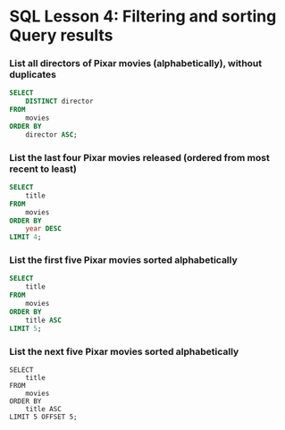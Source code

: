 # SQL Lesson 4: Filtering and sorting Query results
### List all directors of Pixar movies (alphabetically), without duplicates
```sql
SELECT
    DISTINCT director
FROM
    movies
ORDER BY
    director ASC;
```

### List the last four Pixar movies released (ordered from most recent to least)
```sql
SELECT
    title
FROM
    movies
ORDER BY
    year DESC
LIMIT 4;
```

### List the first five Pixar movies sorted alphabetically
```sql
SELECT
    title
FROM
    movies
ORDER BY
    title ASC
LIMIT 5;
```

### List the next five Pixar movies sorted alphabetically
```
SELECT
    title
FROM
    movies
ORDER BY
    title ASC
LIMIT 5 OFFSET 5;
```